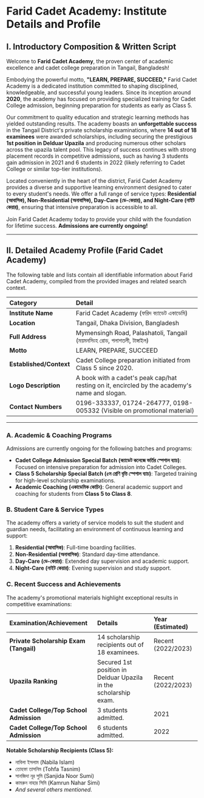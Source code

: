 # Farid Cadet Academy: Institute Details and Profile

## I. Introductory Composition & Written Script

Welcome to **Farid Cadet Academy**, the proven center of academic excellence and cadet college preparation in Tangail, Bangladesh!

Embodying the powerful motto, **"LEARN, PREPARE, SUCCEED,"** Farid Cadet Academy is a dedicated institution committed to shaping disciplined, knowledgeable, and successful young leaders. Since its inception around **2020**, the academy has focused on providing specialized training for Cadet College admission, beginning preparation for students as early as Class 5.

Our commitment to quality education and strategic learning methods has yielded outstanding results. The academy boasts an **unforgettable success** in the Tangail District's private scholarship examinations, where **14 out of 18 examinees** were awarded scholarships, including securing the prestigious **1st position in Delduar Upazila** and producing numerous other scholars across the upazila talent pool. This legacy of success continues with strong placement records in competitive admissions, such as having 3 students gain admission in 2021 and 6 students in 2022 (likely referring to Cadet College or similar top-tier institutions).

Located conveniently in the heart of the district, Farid Cadet Academy provides a diverse and supportive learning environment designed to cater to every student's needs. We offer a full range of service types: **Residential (আবাসিক), Non-Residential (অনাবাসিক), Day-Care (ডে-কেয়ার), and Night-Care (নাইট কেয়ার)**, ensuring that intensive preparation is accessible to all.

Join Farid Cadet Academy today to provide your child with the foundation for lifetime success. **Admissions are currently ongoing!**

***

## II. Detailed Academy Profile (Farid Cadet Academy)

The following table and lists contain all identifiable information about Farid Cadet Academy, compiled from the provided images and related search context.

| Category | Detail |
| :--- | :--- |
| **Institute Name** | Farid Cadet Academy (ফরিদ ক্যাডেট একাডেমি) |
| **Location** | Tangail, Dhaka Division, Bangladesh |
| **Full Address** | Mymensingh Road, Palashatoli, Tangail (ময়মনসিংহ রোড, পলাশতলী, টাঙ্গাইল) |
| **Motto** | LEARN, PREPARE, SUCCEED |
| **Established/Context** | Cadet College preparation initiated from Class 5 since 2020. |
| **Logo Description** | A book with a cadet's peak cap/hat resting on it, encircled by the academy's name and slogan. |
| **Contact Numbers** | 0196-333337, 01724-264777, 0198-005332 (Visible on promotional material) |

---

### A. Academic & Coaching Programs

Admissions are currently ongoing for the following batches and programs:

* **Cadet College Admission Special Batch (ক্যাডেট কলেজে ভর্তির স্পেশাল ব্যাচ)**: Focused on intensive preparation for admission into Cadet Colleges.
* **Class 5 Scholarship Special Batch (৫ম শ্রেণি বৃত্তি স্পেশাল ব্যাচ)**: Targeted training for high-level scholarship examinations.
* **Academic Coaching (একাডেমিক কোচিং)**: General academic support and coaching for students from **Class 5 to Class 8**.

### B. Student Care & Service Types

The academy offers a variety of service models to suit the student and guardian needs, facilitating an environment of continuous learning and support:

1.  **Residential (আবাসিক)**: Full-time boarding facilities.
2.  **Non-Residential (অনাবাসিক)**: Standard day-time attendance.
3.  **Day-Care (ডে-কেয়ার)**: Extended day supervision and academic support.
4.  **Night-Care (নাইট কেয়ার)**: Evening supervision and study support.

### C. Recent Success and Achievements

The academy's promotional materials highlight exceptional results in competitive examinations:

| Examination/Achievement | Details | Year (Estimated) |
| :--- | :--- | :--- |
| **Private Scholarship Exam (Tangail)** | 14 scholarship recipients out of 18 examinees. | Recent (2022/2023) |
| **Upazila Ranking** | Secured 1st position in Delduar Upazila in the scholarship exam. | Recent (2022/2023) |
| **Cadet College/Top School Admission** | 3 students admitted. | 2021 |
| **Cadet College/Top School Admission** | 6 students admitted. | 2022 |

**Notable Scholarship Recipients (Class 5):**

* নাবিলা ইসলাম (Nabila Islam)
* তোহফা তাসনিম (Tohfa Tasnim)
* সানজিদা নূর সুমি (Sanjida Noor Sumi)
* কামরুন নাহার সিমি (Kamrun Nahar Simi)
* *And several others mentioned.*